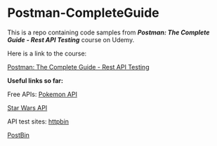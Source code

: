 # Postman-CompleteGuide

This is a repo containing code samples from **_Postman: The Complete Guide - Rest API Testing_** course on Udemy.

Here is a link to the course:

[Postman: The Complete Guide - Rest API Testing](https://www.udemy.com/postman-the-complete-guide/)

**Useful links so far:**

Free APIs:
[Pokemon API](https://pokeapi.co/)

[Star Wars API](https://swapi.co/)

API test sites:
[httpbin](http://httpbin.org/)

[PostBin](https://postb.in/)
